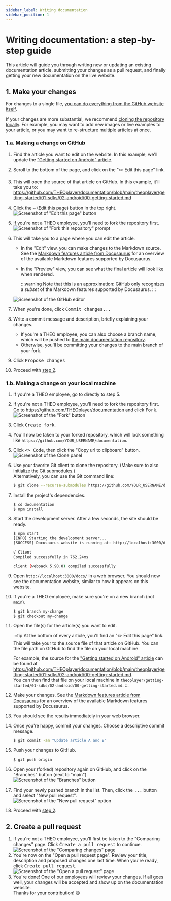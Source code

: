 ```yaml
---
sidebar_label: Writing documentation
sidebar_position: 1
---
```


# Writing documentation: a step-by-step guide

This article will guide you through writing new or updating an existing documentation article, submitting your changes
as a pull request, and finally getting your new documentation on the live website.

## 1. Make your changes

For changes to a single file, [you can do everything from the GitHub website itself](#1a-making-a-change-on-github).

If your changes are more substantial, we
recommend [cloning the repository locally](#1b-making-a-change-on-your-local-machine).
For example, you may want to add new images or live examples to your article, or you may want to re-structure multiple
articles at once.

### 1.a. Making a change on GitHub

1. Find the article you want to edit on the website.
   In this example, we'll update
   the ["Getting started on Android" article](/theoplayer/getting-started/sdks/android/getting-started/).
2. Scroll to the bottom of the page, and click on the "✏️ Edit this page" link.
3. This will open the source of that article on GitHub.
   In this example, it'll take you
   to: https://github.com/THEOplayer/documentation/blob/main/theoplayer/getting-started/01-sdks/02-android/00-getting-started.md
4. Click the <kbd>✏️</kbd> (Edit this page) button in the top right.  
   ![Screenshot of "Edit this page" button](assets/github-edit-button.png)
5. If you're not a THEO employee, you'll need to fork the repository first.  
   ![Screenshot of "Fork this repository" prompt](assets/github-fork-to-propose.png)
6. This will take you to a page where you can edit the article.

   - In the "Edit" view, you can make changes to the Markdown source. See
     the [Markdown features article from Docusaurus](https://docusaurus.io/docs/markdown-features) for an overview of
     the available Markdown features supported by Docusaurus.
   - In the "Preview" view, you can see what the final article will look like when rendered.

     :::warning
     Note that this is an approximation: GitHub only recognizes a _subset_ of
     the Markdown features supported by Docusaurus.
     :::

   ![Screenshot of the GitHub editor](assets/github-editor.png)

7. When you're done, click <kbd>Commit changes...</kbd>
8. Write a commit message and description, briefly explaining your changes.
   - If you're a THEO employee, you can also choose a branch name, which will be pushed
     to [the main documentation repository](https://github.com/THEOplayer/documentation).
   - Otherwise, you'll be committing your changes to the main branch of your fork.
9. Click <kbd>Propose changes</kbd>
10. Proceed with [step 2](#2-create-a-pull-request).

### 1.b. Making a change on your local machine

1. If you're a THEO employee, go to directly to step 5.
2. If you're not a THEO employee, you'll need to fork the repository first. Go
   to https://github.com/THEOplayer/documentation and click <kbd>Fork</kbd>.  
   ![Screenshot of the "Fork" button](assets/github-fork-button.png)
3. Click <kbd>Create fork</kbd>.
4. You'll now be taken to your forked repository, which will look something
   like `https://github.com/YOUR_USERNAME/documentation`.
5. Click <kbd>\<\> Code</kbd>, then click the "Copy url to clipboard" button.
   ![Screenshot of the Clone panel](assets/github-clone.png)
6. Use your favorite Git client to clone the repository. (Make sure to also initialize the Git submodules.)  
   Alternatively, you can use the Git command line:
   ```sh
   $ git clone --recurse-submodules https://github.com/YOUR_USERNAME/documentation.git
   ```
7. Install the project's dependencies.
   ```sh
   $ cd documentation
   $ npm install
   ```
8. Start the development server. After a few seconds, the site should be ready.

   ```sh
   $ npm start
   [INFO] Starting the development server...
   [SUCCESS] Docusaurus website is running at: http://localhost:3000/docs/

   √ Client
   Compiled successfully in 762.24ms

   client (webpack 5.90.0) compiled successfully
   ```

9. Open `http://localhost:3000/docs/` in a web browser. You should now see the documentation website, similar to how it
   appears on this website.
10. If you're a THEO employee, make sure you're on a new branch (not `main`).
    ```sh
    $ git branch my-change
    $ git checkout my-change
    ```
11. Open the file(s) for the article(s) you want to edit.

    :::tip
    At the bottom of every article, you'll find an "✏️ Edit this page" link. This will take your to the source file of
    that article on GitHub. You can the file path on GitHub to find the file on your local machine.

    For example, the source for
    the ["Getting started on Android" article](/theoplayer/getting-started/sdks/android/getting-started/) can be found
    at https://github.com/THEOplayer/documentation/blob/main/theoplayer/getting-started/01-sdks/02-android/00-getting-started.md.  
    You can then find that file on your local machine
    in `theoplayer/getting-started/01-sdks/02-android/00-getting-started.md`.
    :::

12. Make your changes.
    See the [Markdown features article from Docusaurus](https://docusaurus.io/docs/markdown-features) for an overview of
    the available Markdown features supported by Docusaurus.
13. You should see the results immediately in your web browser.
14. Once you're happy, commit your changes. Choose a descriptive commit message.
    ```sh
    $ git commit -am "Update article A and B"
    ```
15. Push your changes to GitHub.
    ```sh
    $ git push origin
    ```
16. Open your (forked) repository again on GitHub, and click on the "Branches" button (next to "main").  
    ![Screenshot of the "Branches" button](assets/github-branches-button.png)
17. Find your newly pushed branch in the list. Then, click the <kbd>...</kbd> button and select "New pull request".  
    ![Screenshot of the "New pull request" option](assets/github-branch-new-pull-request.png)
18. Proceed with [step 2](#2-create-a-pull-request).

## 2. Create a pull request

1. If you're not a THEO employee, you'll first be taken to the "Comparing changes" page. Click <kbd>Create a pull
   request</kbd> to continue.  
   ![Screenshot of the "Comparing changes" page](assets/github-comparing-changes.png)
2. You're now on the "Open a pull request page". Review your title, description and proposed changes one last time.
   When you're ready, click <kbd>Create pull request</kbd>.  
   ![Screenshot of the "Open a pull request" page](assets/github-open-pull-request.png)
3. You're done! One of our employees will review your changes.
   If all goes well, your changes will be accepted and show up on the documentation website.  
   Thanks for your contribution! 😄
